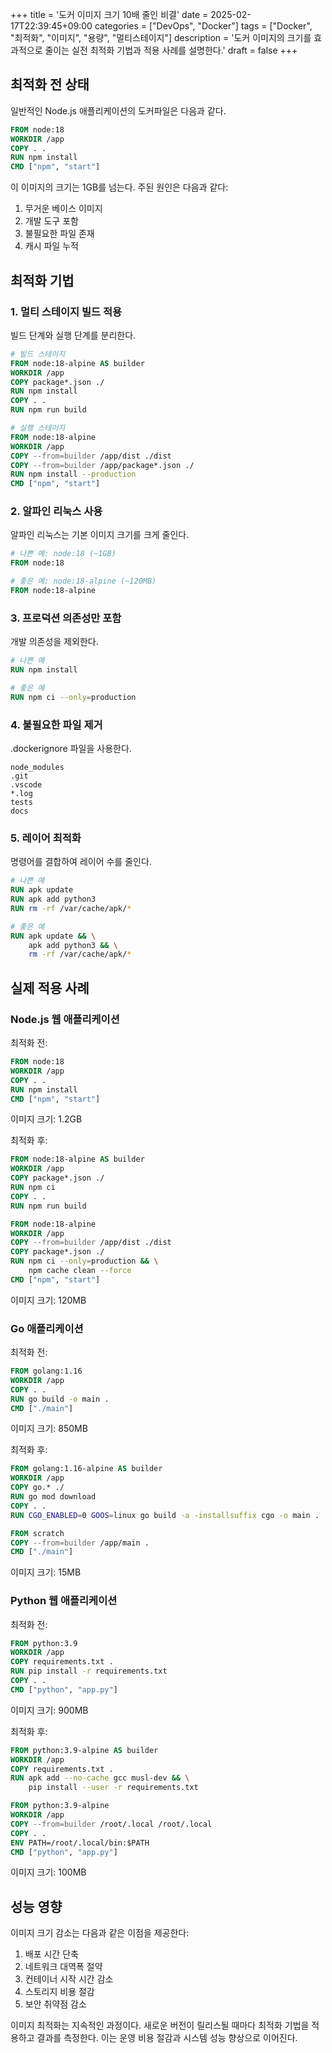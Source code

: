 +++
title = '도커 이미지 크기 10배 줄인 비결'
date = 2025-02-17T22:39:45+09:00
categories = ["DevOps", "Docker"]
tags = ["Docker", "최적화", "이미지", "용량", "멀티스테이지"]
description = '도커 이미지의 크기를 효과적으로 줄이는 실전 최적화 기법과 적용 사례를 설명한다.'
draft = false
+++

## 최적화 전 상태

일반적인 Node.js 애플리케이션의 도커파일은 다음과 같다.

```dockerfile
FROM node:18
WORKDIR /app
COPY . .
RUN npm install
CMD ["npm", "start"]
```

이 이미지의 크기는 1GB를 넘는다. 주된 원인은 다음과 같다:

1. 무거운 베이스 이미지
2. 개발 도구 포함
3. 불필요한 파일 존재
4. 캐시 파일 누적

## 최적화 기법

### 1. 멀티 스테이지 빌드 적용

빌드 단계와 실행 단계를 분리한다.

```dockerfile
# 빌드 스테이지
FROM node:18-alpine AS builder
WORKDIR /app
COPY package*.json ./
RUN npm install
COPY . .
RUN npm run build

# 실행 스테이지
FROM node:18-alpine
WORKDIR /app
COPY --from=builder /app/dist ./dist
COPY --from=builder /app/package*.json ./
RUN npm install --production
CMD ["npm", "start"]
```

### 2. 알파인 리눅스 사용

알파인 리눅스는 기본 이미지 크기를 크게 줄인다.

```dockerfile
# 나쁜 예: node:18 (~1GB)
FROM node:18

# 좋은 예: node:18-alpine (~120MB)
FROM node:18-alpine
```

### 3. 프로덕션 의존성만 포함

개발 의존성을 제외한다.

```dockerfile
# 나쁜 예
RUN npm install

# 좋은 예
RUN npm ci --only=production
```

### 4. 불필요한 파일 제거

.dockerignore 파일을 사용한다.

```
node_modules
.git
.vscode
*.log
tests
docs
```

### 5. 레이어 최적화

명령어를 결합하여 레이어 수를 줄인다.

```dockerfile
# 나쁜 예
RUN apk update
RUN apk add python3
RUN rm -rf /var/cache/apk/*

# 좋은 예
RUN apk update && \
    apk add python3 && \
    rm -rf /var/cache/apk/*
```

## 실제 적용 사례

### Node.js 웹 애플리케이션

최적화 전:

```dockerfile
FROM node:18
WORKDIR /app
COPY . .
RUN npm install
CMD ["npm", "start"]
```

이미지 크기: 1.2GB

최적화 후:

```dockerfile
FROM node:18-alpine AS builder
WORKDIR /app
COPY package*.json ./
RUN npm ci
COPY . .
RUN npm run build

FROM node:18-alpine
WORKDIR /app
COPY --from=builder /app/dist ./dist
COPY package*.json ./
RUN npm ci --only=production && \
    npm cache clean --force
CMD ["npm", "start"]
```

이미지 크기: 120MB

### Go 애플리케이션

최적화 전:

```dockerfile
FROM golang:1.16
WORKDIR /app
COPY . .
RUN go build -o main .
CMD ["./main"]
```

이미지 크기: 850MB

최적화 후:

```dockerfile
FROM golang:1.16-alpine AS builder
WORKDIR /app
COPY go.* ./
RUN go mod download
COPY . .
RUN CGO_ENABLED=0 GOOS=linux go build -a -installsuffix cgo -o main .

FROM scratch
COPY --from=builder /app/main .
CMD ["./main"]
```

이미지 크기: 15MB

### Python 웹 애플리케이션

최적화 전:

```dockerfile
FROM python:3.9
WORKDIR /app
COPY requirements.txt .
RUN pip install -r requirements.txt
COPY . .
CMD ["python", "app.py"]
```

이미지 크기: 900MB

최적화 후:

```dockerfile
FROM python:3.9-alpine AS builder
WORKDIR /app
COPY requirements.txt .
RUN apk add --no-cache gcc musl-dev && \
    pip install --user -r requirements.txt

FROM python:3.9-alpine
WORKDIR /app
COPY --from=builder /root/.local /root/.local
COPY . .
ENV PATH=/root/.local/bin:$PATH
CMD ["python", "app.py"]
```

이미지 크기: 100MB

## 성능 영향

이미지 크기 감소는 다음과 같은 이점을 제공한다:

1. 배포 시간 단축
2. 네트워크 대역폭 절약
3. 컨테이너 시작 시간 감소
4. 스토리지 비용 절감
5. 보안 취약점 감소

이미지 최적화는 지속적인 과정이다. 새로운 버전이 릴리스될 때마다 최적화 기법을 적용하고 결과를 측정한다. 이는 운영 비용 절감과 시스템 성능 향상으로 이어진다.
